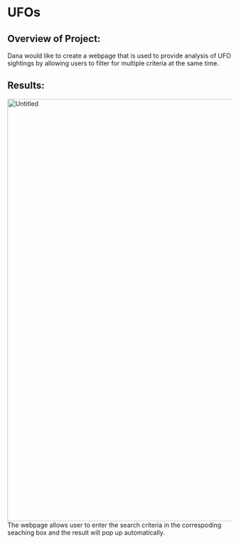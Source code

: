 # UFOs
## Overview of Project:
Dana would like to create a webpage that is used to provide analysis of UFO sightings by allowing users to filter for multiple criteria at the same time.
## Results:
<img width="950" alt="Untitled" src="https://user-images.githubusercontent.com/19679507/118430556-2b68df00-b689-11eb-9b8c-6ec53c0817ef.png">
The webpage allows user to enter the search criteria in the correspoding seaching box and the result will pop up automatically.
